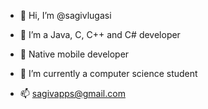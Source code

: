 - 👋 Hi, I’m @sagivlugasi 
- 👀 I’m a Java, C, C++ and C# developer
- 📱 Native mobile developer
- 🌱 I’m currently a computer science student

- 📫 sagivapps@gmail.com

